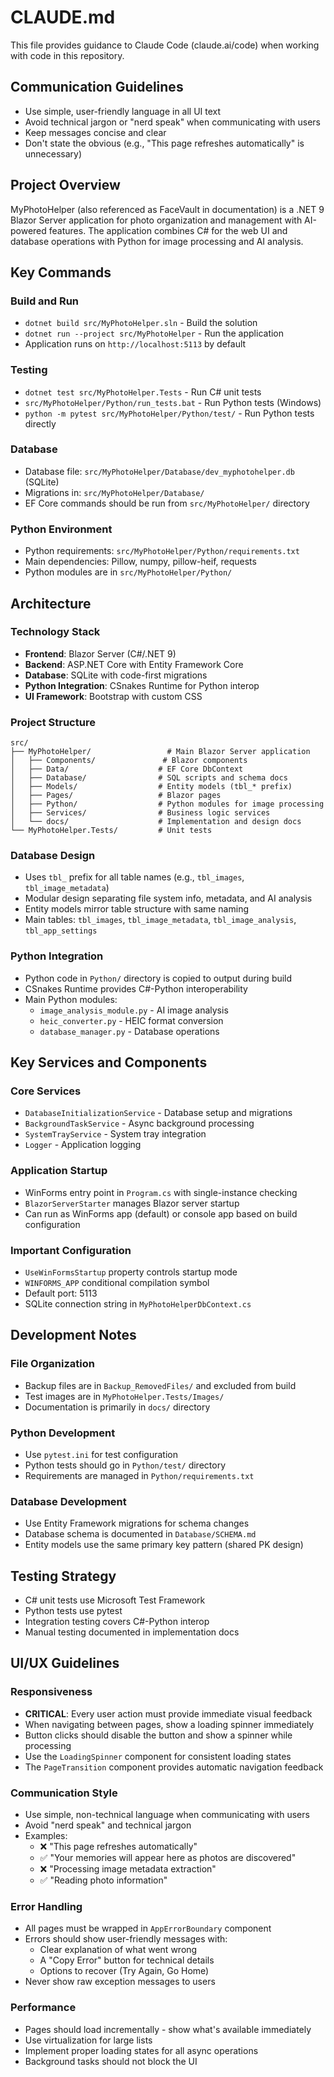 # CLAUDE.md

This file provides guidance to Claude Code (claude.ai/code) when working with code in this repository.

## Communication Guidelines

- Use simple, user-friendly language in all UI text
- Avoid technical jargon or "nerd speak" when communicating with users
- Keep messages concise and clear
- Don't state the obvious (e.g., "This page refreshes automatically" is unnecessary)

## Project Overview

MyPhotoHelper (also referenced as FaceVault in documentation) is a .NET 9 Blazor Server application for photo organization and management with AI-powered features. The application combines C# for the web UI and database operations with Python for image processing and AI analysis.

## Key Commands

### Build and Run
- `dotnet build src/MyPhotoHelper.sln` - Build the solution
- `dotnet run --project src/MyPhotoHelper` - Run the application
- Application runs on `http://localhost:5113` by default

### Testing
- `dotnet test src/MyPhotoHelper.Tests` - Run C# unit tests
- `src/MyPhotoHelper/Python/run_tests.bat` - Run Python tests (Windows)
- `python -m pytest src/MyPhotoHelper/Python/test/` - Run Python tests directly

### Database
- Database file: `src/MyPhotoHelper/Database/dev_myphotohelper.db` (SQLite)
- Migrations in: `src/MyPhotoHelper/Database/`
- EF Core commands should be run from `src/MyPhotoHelper/` directory

### Python Environment
- Python requirements: `src/MyPhotoHelper/Python/requirements.txt`
- Main dependencies: Pillow, numpy, pillow-heif, requests
- Python modules are in `src/MyPhotoHelper/Python/`

## Architecture

### Technology Stack
- **Frontend**: Blazor Server (C#/.NET 9)
- **Backend**: ASP.NET Core with Entity Framework Core
- **Database**: SQLite with code-first migrations
- **Python Integration**: CSnakes Runtime for Python interop
- **UI Framework**: Bootstrap with custom CSS

### Project Structure
```
src/
├── MyPhotoHelper/                 # Main Blazor Server application
│   ├── Components/               # Blazor components
│   ├── Data/                    # EF Core DbContext
│   ├── Database/                # SQL scripts and schema docs
│   ├── Models/                  # Entity models (tbl_* prefix)
│   ├── Pages/                   # Blazor pages
│   ├── Python/                  # Python modules for image processing
│   ├── Services/                # Business logic services
│   └── docs/                    # Implementation and design docs
└── MyPhotoHelper.Tests/         # Unit tests
```

### Database Design
- Uses `tbl_` prefix for all table names (e.g., `tbl_images`, `tbl_image_metadata`)
- Modular design separating file system info, metadata, and AI analysis
- Entity models mirror table structure with same naming
- Main tables: `tbl_images`, `tbl_image_metadata`, `tbl_image_analysis`, `tbl_app_settings`

### Python Integration
- Python code in `Python/` directory is copied to output during build
- CSnakes Runtime provides C#-Python interoperability
- Main Python modules:
  - `image_analysis_module.py` - AI image analysis
  - `heic_converter.py` - HEIC format conversion
  - `database_manager.py` - Database operations

## Key Services and Components

### Core Services
- `DatabaseInitializationService` - Database setup and migrations
- `BackgroundTaskService` - Async background processing
- `SystemTrayService` - System tray integration
- `Logger` - Application logging

### Application Startup
- WinForms entry point in `Program.cs` with single-instance checking
- `BlazorServerStarter` manages Blazor server startup
- Can run as WinForms app (default) or console app based on build configuration

### Important Configuration
- `UseWinFormsStartup` property controls startup mode
- `WINFORMS_APP` conditional compilation symbol
- Default port: 5113
- SQLite connection string in `MyPhotoHelperDbContext.cs`

## Development Notes

### File Organization
- Backup files are in `Backup_RemovedFiles/` and excluded from build
- Test images are in `MyPhotoHelper.Tests/Images/`
- Documentation is primarily in `docs/` directory

### Python Development
- Use `pytest.ini` for test configuration
- Python tests should go in `Python/test/` directory
- Requirements are managed in `Python/requirements.txt`

### Database Development
- Use Entity Framework migrations for schema changes
- Database schema is documented in `Database/SCHEMA.md`
- Entity models use the same primary key pattern (shared PK design)

## Testing Strategy
- C# unit tests use Microsoft Test Framework
- Python tests use pytest
- Integration testing covers C#-Python interop
- Manual testing documented in implementation docs

## UI/UX Guidelines

### Responsiveness
- **CRITICAL**: Every user action must provide immediate visual feedback
- When navigating between pages, show a loading spinner immediately
- Button clicks should disable the button and show a spinner while processing
- Use the `LoadingSpinner` component for consistent loading states
- The `PageTransition` component provides automatic navigation feedback

### Communication Style
- Use simple, non-technical language when communicating with users
- Avoid "nerd speak" and technical jargon
- Examples:
  - ❌ "This page refreshes automatically"
  - ✅ "Your memories will appear here as photos are discovered"
  - ❌ "Processing image metadata extraction"
  - ✅ "Reading photo information"

### Error Handling
- All pages must be wrapped in `AppErrorBoundary` component
- Errors should show user-friendly messages with:
  - Clear explanation of what went wrong
  - A "Copy Error" button for technical details
  - Options to recover (Try Again, Go Home)
- Never show raw exception messages to users

### Performance
- Pages should load incrementally - show what's available immediately
- Use virtualization for large lists
- Implement proper loading states for all async operations
- Background tasks should not block the UI